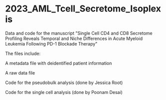 # 2023_AML_Tcell_Secretome_Isoplexis
Data and code for the manuscript "Single Cell CD4 and CD8 Secretome Profiling Reveals Temporal and Niche Differences in Acute Myeloid Leukemia Following PD-1 Blockade Therapy"

The files include:

A metadata file with deidentified patient information

A raw data file

Code for the pseudobulk analysis (done by Jessica Root)

Code for the single cell analysis (done by Poonam Desai)


